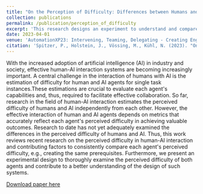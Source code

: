 ```yaml
---
title: "On the Perception of Difficulty: Differences between Humans and AI"
collection: publications
permalink: /publication/perception_of_difficulty
excerpt: 'This research designs an experiment to understand and compare the perceived difficulty in human-AI interactions, aiming to improve collaboration by accurately evaluating the capabilities of both human and AI agents.'
date: 2023-04-01
venue: 'AutomationXP23: Intervening, Teaming, Delegating - Creating Engaging Automation Experiences, CHI ’23'
citation: 'Spitzer, P., Holstein, J., Vössing, M., Kühl, N. (2023). "On the Perception of Difficulty: Differences between Humans and AI." <i>AutomationXP23: Intervening, Teaming, Delegating - Creating Engaging Automation Experiences, CHI ’23</i>'
---
```

With the increased adoption of artificial intelligence (AI) in industry and society, effective human-AI interaction systems are becoming increasingly important. A central challenge in the interaction of humans with AI is the estimation of difficulty for human and AI agents for single task instances.These estimations are crucial to evaluate each agent's capabilities and, thus, required to facilitate effective collaboration. So far, research in the field of human-AI interaction estimates the perceived difficulty of humans and AI independently from each other. However, the effective interaction of human and AI agents depends on metrics that accurately reflect each agent's perceived difficulty in achieving valuable outcomes. Research to date has not yet adequately examined the differences in the perceived difficulty of humans and AI. Thus, this work reviews recent research on the perceived difficulty in human-AI interaction and contributing factors to consistently compare each agent's perceived difficulty, e.g., creating the same prerequisites. Furthermore, we present an experimental design to thoroughly examine the perceived difficulty of both agents and contribute to a better understanding of the design of such systems.

[Download paper here](https://matthiasbaldauf.com/automationxp23/papers/AutomationXP23_paper4.pdf)